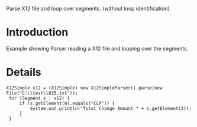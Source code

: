 Parse X12 file and loop over segments. (without loop identification)

# Introduction #

Example showing Parser reading a X12 file and looping over the segments.

# Details #
```
X12Simple x12 = (X12Simple) new X12SimpleParser().parse(new File("C:\\test\\835.txt"));
 for (Segment s : x12) {
     if (s.getElement(0).equals("CLP")) {
         System.out.println("Total Change Amount " + s.getElement(3));
     }
 }
```